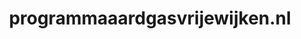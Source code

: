 ---
layout: post
title: "programmaaardgasvrijewijken.nl"
internal_url: "/dutchgov/programmaaardgasvrijewijken.nl.html"
subdomains_count: 2
all_subdomains_count: 2
urls_count: 2
ssl_rank: 0
http_rank: 75
url_link: /data/programmaaardgasvrijewijken.nl/urls.txt
all_subdomains_link: /data/programmaaardgasvrijewijken.nl/all_subdomains.txt
subdomains_link: /data/programmaaardgasvrijewijken.nl/subdomains.txt
categories: dutchgov
---